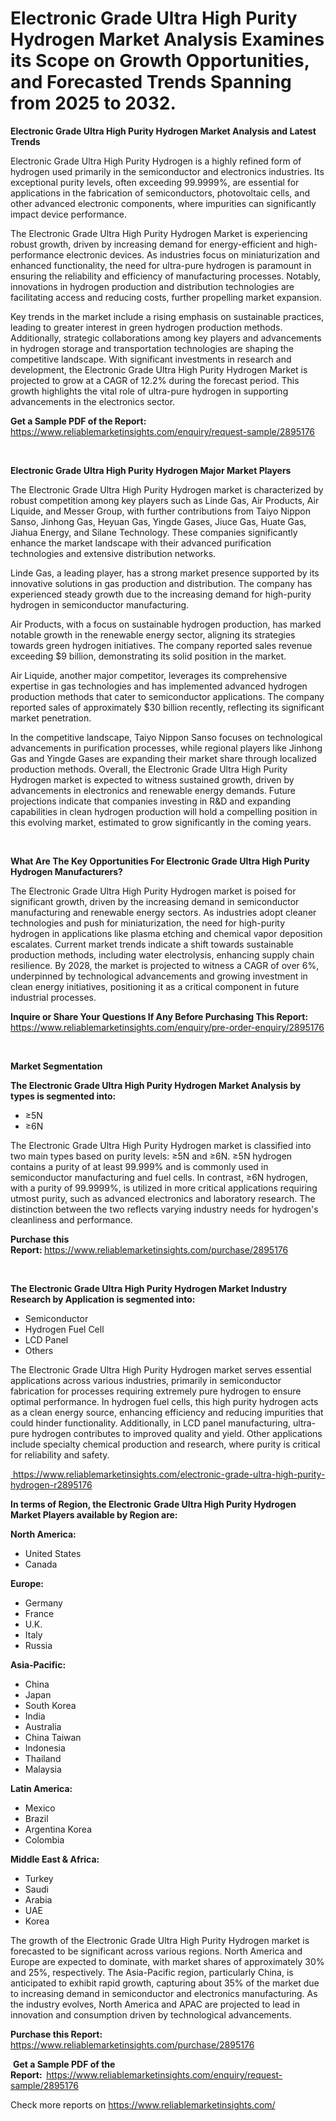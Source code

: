 <p><h1>Electronic Grade Ultra High Purity Hydrogen Market Analysis Examines its Scope on Growth Opportunities, and Forecasted Trends Spanning from 2025 to 2032.</h1></p><p><strong>Electronic Grade Ultra High Purity Hydrogen Market Analysis and Latest Trends</strong></p>
<p><p>Electronic Grade Ultra High Purity Hydrogen is a highly refined form of hydrogen used primarily in the semiconductor and electronics industries. Its exceptional purity levels, often exceeding 99.9999%, are essential for applications in the fabrication of semiconductors, photovoltaic cells, and other advanced electronic components, where impurities can significantly impact device performance.</p><p>The Electronic Grade Ultra High Purity Hydrogen Market is experiencing robust growth, driven by increasing demand for energy-efficient and high-performance electronic devices. As industries focus on miniaturization and enhanced functionality, the need for ultra-pure hydrogen is paramount in ensuring the reliability and efficiency of manufacturing processes. Notably, innovations in hydrogen production and distribution technologies are facilitating access and reducing costs, further propelling market expansion.</p><p>Key trends in the market include a rising emphasis on sustainable practices, leading to greater interest in green hydrogen production methods. Additionally, strategic collaborations among key players and advancements in hydrogen storage and transportation technologies are shaping the competitive landscape. With significant investments in research and development, the Electronic Grade Ultra High Purity Hydrogen Market is projected to grow at a CAGR of 12.2% during the forecast period. This growth highlights the vital role of ultra-pure hydrogen in supporting advancements in the electronics sector.</p></p>
<p><strong>Get a Sample PDF of the Report:&nbsp;</strong> <a href="https://www.reliablemarketinsights.com/enquiry/request-sample/2895176?utm_campaign=3186&utm_medium=2&utm_source=Github&utm_content=ia&utm_term=15032025&utm_id=electronic-grade-ultra-high-purity-hydrogen">https://www.reliablemarketinsights.com/enquiry/request-sample/2895176</a></p>
<p>&nbsp;</p>
<p><strong>Electronic Grade Ultra High Purity Hydrogen Major Market Players</strong></p>
<p><p>The Electronic Grade Ultra High Purity Hydrogen market is characterized by robust competition among key players such as Linde Gas, Air Products, Air Liquide, and Messer Group, with further contributions from Taiyo Nippon Sanso, Jinhong Gas, Heyuan Gas, Yingde Gases, Jiuce Gas, Huate Gas, Jiahua Energy, and Silane Technology. These companies significantly enhance the market landscape with their advanced purification technologies and extensive distribution networks.</p><p>Linde Gas, a leading player, has a strong market presence supported by its innovative solutions in gas production and distribution. The company has experienced steady growth due to the increasing demand for high-purity hydrogen in semiconductor manufacturing.</p><p>Air Products, with a focus on sustainable hydrogen production, has marked notable growth in the renewable energy sector, aligning its strategies towards green hydrogen initiatives. The company reported sales revenue exceeding $9 billion, demonstrating its solid position in the market.</p><p>Air Liquide, another major competitor, leverages its comprehensive expertise in gas technologies and has implemented advanced hydrogen production methods that cater to semiconductor applications. The company reported sales of approximately $30 billion recently, reflecting its significant market penetration.</p><p>In the competitive landscape, Taiyo Nippon Sanso focuses on technological advancements in purification processes, while regional players like Jinhong Gas and Yingde Gases are expanding their market share through localized production methods. Overall, the Electronic Grade Ultra High Purity Hydrogen market is expected to witness sustained growth, driven by advancements in electronics and renewable energy demands. Future projections indicate that companies investing in R&D and expanding capabilities in clean hydrogen production will hold a compelling position in this evolving market, estimated to grow significantly in the coming years.</p></p>
<p>&nbsp;</p>
<p><strong>What Are The Key Opportunities For Electronic Grade Ultra High Purity Hydrogen Manufacturers?</strong></p>
<p><p>The Electronic Grade Ultra High Purity Hydrogen market is poised for significant growth, driven by the increasing demand in semiconductor manufacturing and renewable energy sectors. As industries adopt cleaner technologies and push for miniaturization, the need for high-purity hydrogen in applications like plasma etching and chemical vapor deposition escalates. Current market trends indicate a shift towards sustainable production methods, including water electrolysis, enhancing supply chain resilience. By 2028, the market is projected to witness a CAGR of over 6%, underpinned by technological advancements and growing investment in clean energy initiatives, positioning it as a critical component in future industrial processes.</p></p>
<p><strong>Inquire or Share Your Questions If Any Before Purchasing This Report:</strong> <a href="https://www.reliablemarketinsights.com/enquiry/pre-order-enquiry/2895176?utm_campaign=3186&utm_medium=2&utm_source=Github&utm_content=ia&utm_term=15032025&utm_id=electronic-grade-ultra-high-purity-hydrogen">https://www.reliablemarketinsights.com/enquiry/pre-order-enquiry/2895176</a></p>
<p>&nbsp;</p>
<p><strong>Market Segmentation</strong></p>
<p><strong>The Electronic Grade Ultra High Purity Hydrogen Market Analysis by types is segmented into:</strong></p>
<p><ul><li>≥5N</li><li>≥6N</li></ul></p>
<p><p>The Electronic Grade Ultra High Purity Hydrogen market is classified into two main types based on purity levels: ≥5N and ≥6N. ≥5N hydrogen contains a purity of at least 99.999% and is commonly used in semiconductor manufacturing and fuel cells. In contrast, ≥6N hydrogen, with a purity of 99.9999%, is utilized in more critical applications requiring utmost purity, such as advanced electronics and laboratory research. The distinction between the two reflects varying industry needs for hydrogen's cleanliness and performance.</p></p>
<p><strong>Purchase this Report:&nbsp;</strong><a href="https://www.reliablemarketinsights.com/purchase/2895176?utm_campaign=3186&utm_medium=2&utm_source=Github&utm_content=ia&utm_term=15032025&utm_id=electronic-grade-ultra-high-purity-hydrogen">https://www.reliablemarketinsights.com/purchase/2895176</a></p>
<p>&nbsp;</p>
<p><strong>The Electronic Grade Ultra High Purity Hydrogen Market Industry Research by Application is segmented into:</strong></p>
<p><ul><li>Semiconductor</li><li>Hydrogen Fuel Cell</li><li>LCD Panel</li><li>Others</li></ul></p>
<p><p>The Electronic Grade Ultra High Purity Hydrogen market serves essential applications across various industries, primarily in semiconductor fabrication for processes requiring extremely pure hydrogen to ensure optimal performance. In hydrogen fuel cells, this high purity hydrogen acts as a clean energy source, enhancing efficiency and reducing impurities that could hinder functionality. Additionally, in LCD panel manufacturing, ultra-pure hydrogen contributes to improved quality and yield. Other applications include specialty chemical production and research, where purity is critical for reliability and safety.</p></p>
<p><a href="https://www.reliablemarketinsights.com/electronic-grade-ultra-high-purity-hydrogen-r2895176?utm_campaign=3186&utm_medium=2&utm_source=Github&utm_content=ia&utm_term=15032025&utm_id=electronic-grade-ultra-high-purity-hydrogen">&nbsp;https://www.reliablemarketinsights.com/electronic-grade-ultra-high-purity-hydrogen-r2895176</a></p>
<p><strong>In terms of Region, the Electronic Grade Ultra High Purity Hydrogen Market Players available by Region are:</strong></p>
<p>
    <p> <strong> North America: </strong>
        <ul>
            <li>United States</li>
            <li>Canada</li>
        </ul>
        </p> 
    <p> <strong> Europe: </strong>
        <ul>
            <li>Germany</li>
            <li>France</li>
            <li>U.K.</li>
            <li>Italy</li>
            <li>Russia</li>
        </ul>
        </p> 
    <p> <strong> Asia-Pacific: </strong>
        <ul>
            <li>China</li>
            <li>Japan</li>
            <li>South Korea</li>
            <li>India</li>
            <li>Australia</li>
            <li>China Taiwan</li>
            <li>Indonesia</li>
            <li>Thailand</li>
            <li>Malaysia</li>
        </ul>
        </p> 
    <p> <strong> Latin America: </strong>
        <ul>
            <li>Mexico</li>
            <li>Brazil</li>
            <li>Argentina Korea</li>
            <li>Colombia</li>
        </ul>
        </p> 
    <p> <strong> Middle East & Africa: </strong>
        <ul>
            <li>Turkey</li>
            <li>Saudi</li>
            <li>Arabia</li>
            <li>UAE</li>
            <li>Korea</li>
        </ul>
    </p>
    </p>
<p><p>The growth of the Electronic Grade Ultra High Purity Hydrogen market is forecasted to be significant across various regions. North America and Europe are expected to dominate, with market shares of approximately 30% and 25%, respectively. The Asia-Pacific region, particularly China, is anticipated to exhibit rapid growth, capturing about 35% of the market due to increasing demand in semiconductor and electronics manufacturing. As the industry evolves, North America and APAC are projected to lead in innovation and consumption driven by technological advancements.</p></p>
<p><strong>Purchase this Report: </strong><a href="https://www.reliablemarketinsights.com/purchase/2895176?utm_campaign=3186&utm_medium=2&utm_source=Github&utm_content=ia&utm_term=15032025&utm_id=electronic-grade-ultra-high-purity-hydrogen">https://www.reliablemarketinsights.com/purchase/2895176</a></p>
<p>&nbsp;<strong>Get a Sample PDF of the Report:&nbsp;&nbsp;</strong><a href="https://www.reliablemarketinsights.com/enquiry/request-sample/2895176?utm_campaign=3186&utm_medium=2&utm_source=Github&utm_content=ia&utm_term=15032025&utm_id=electronic-grade-ultra-high-purity-hydrogen">https://www.reliablemarketinsights.com/enquiry/request-sample/2895176</a></p>
<p><strong></strong></p>
<p>Check more reports on <a href="https://www.reliablemarketinsights.com/?utm_campaign=3186&utm_medium=2&utm_source=Github&utm_content=ia&utm_term=15032025&utm_id=electronic-grade-ultra-high-purity-hydrogen">https://www.reliablemarketinsights.com/</a></p>